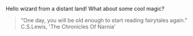 Hello wizard from a distant land! What about some cool magic?

> "One day, you will be old enough to start reading fairytales again." C.S.Lewis, 'The Chronicles Of Narnia'
